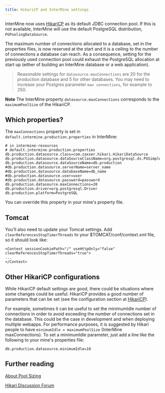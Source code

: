 ```yaml
---
title: HikariCP and InterMine settings
---
```


InterMine now uses [HikariCP](https://github.com/brettwooldridge/HikariCP) as its default JDBC connection pool. If this is not available, InterMine will use the default PostgreSQL distribution, `PGPoolingDataSource`.

The maximum number of connections allocated to a database, set in the properties files, is now reserved at the start and it is a ceiling to the number of connections a database can reach. As a consequence, setting for the previously used connection pool could exhaust the PostgreSQL allocation at start up \(either of building an InterMine database or a web application\).

> Reasonable settings for `datasource.maxConnections` are 20 for the production database and 5 for other databases. You may need to increase your Postgres parameter `max connections`, for example to 250.

**Note**
The InterMine property `datasource.maxConnections` corresponds to the `maximumPoolSize` of the HikariCP.

## Which properties?

The `maxConnections` property is set in `default.intermine.production.properties` in InterMine:

```text
# in intermine-resources
# default.intermine.production.properties
db.production.datasource.class=com.zaxxer.hikari.HikariDataSource
db.production.datasource.dataSourceClassName=org.postgresql.ds.PGSimpleDataSource
db.production.datasource.dataSourceName=db.production
#db.production.datasource.serverName=server_name
#db.production.datasource.databaseName=db_name
#db.production.datasource.user=user
#db.production.datasource.password=password
db.production.datasource.maxConnections=20
db.production.driver=org.postgresql.Driver
db.production.platform=PostgreSQL
```

You can override this property in your mine's property file.

## Tomcat

You'll also need to update your Tomcat settings. Add `clearReferencesStopTimerThreads` to your $TOMCAT/conf/context.xml file, so it should look like:

```markup
<Context sessionCookiePath="/" useHttpOnly="false" clearReferencesStopTimerThreads="true">
...
</Context>
```

## Other HikariCP configurations

While HikariCP default settings are good, there could be situations where some changes could be useful. HikariCP provides a good number of parameters that can be set \(see the configuration section at [HikariCP](https://github.com/brettwooldridge/HikariCP)\).

For example, sometimes it can be useful to set the minimumIdle number of connections in order to avoid exceeding the number of connections set in the database. This could be the case in development and when deploying multiple webapps. For performance purposes, it is suggested by Hikari people to have `minimumIdle = maximumPoolSize` \(InterMine maxConnections\). To set a minimumIdle parameter, just add a line like the following to your mine's properties file:

```text
db.production.datasource.minimumIdle=10
```

## Further reading

[About Pool Sizing](https://github.com/brettwooldridge/HikariCP/wiki/About-Pool-Sizing/)

[Hikari Discussion Forum](https://groups.google.com/forum/#!forum/hikari-cp/)

